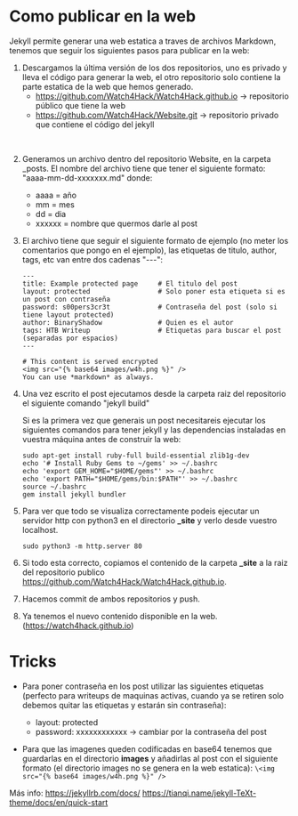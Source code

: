 # Como publicar en la web

Jekyll permite generar una web estatica a traves de archivos Markdown, tenemos que seguir los siguientes pasos para publicar en la web:

1. Descargamos la última versión de los dos repositorios, uno es privado y lleva el código para generar la web, el otro repositorio solo contiene la parte estatica de la web que hemos generado.
    * https://github.com/Watch4Hack/Watch4Hack.github.io -> repositorio público que tiene la web
    * https://github.com/Watch4Hack/Website.git -> repositorio privado que contiene el código del jekyll
<br>

2. Generamos un archivo dentro del repositorio Website, en la carpeta _posts. El nombre del archivo tiene que tener el siguiente formato: "aaaa-mm-dd-xxxxxxx.md" donde:
    * aaaa = año
    * mm = mes
    * dd = dia
    * xxxxxx = nombre que quermos darle al post

3. El archivo tiene que seguir el siguiente formato de ejemplo (no meter los comentarios que pongo en el ejemplo), las etiquetas de titulo, author, tags, etc van entre dos cadenas "---":
    ```
    ---
    title: Example protected page     # El titulo del post
    layout: protected                 # Solo poner esta etiqueta si es un post con contraseña
    password: s00pers3cr3t            # Contraseña del post (solo si tiene layout protected)
    author: BinaryShadow              # Quien es el autor
    tags: HTB Writeup                 # Etiquetas para buscar el post (separadas por espacios)
    ---
    
    # This content is served encrypted
    <img src="{% base64 images/w4h.png %}" /> 
    You can use *markdown* as always.
    ```
4. Una vez escrito el post ejecutamos desde la carpeta raiz del repositorio el siguiente comando "jekyll build"

    Si es la primera vez que generais un post necesitareis ejecutar los siguientes comandos para tener jekyll y las dependencias instaladas en vuestra máquina antes de construir la web:
    ```?
    sudo apt-get install ruby-full build-essential zlib1g-dev
    echo '# Install Ruby Gems to ~/gems' >> ~/.bashrc
    echo 'export GEM_HOME="$HOME/gems"' >> ~/.bashrc
    echo 'export PATH="$HOME/gems/bin:$PATH"' >> ~/.bashrc
    source ~/.bashrc
    gem install jekyll bundler
    ```

5. Para ver que todo se visualiza correctamente podeis ejecutar un servidor http con python3 en el directorio **_site** y verlo desde vuestro localhost.
    ```
    sudo python3 -m http.server 80
    ```

6. Si todo esta correcto, copiamos el contenido de la carpeta **_site** a la raiz del repositorio publico https://github.com/Watch4Hack/Watch4Hack.github.io.

7. Hacemos commit de ambos repositorios y push.

8. Ya tenemos el nuevo contenido disponible en la web. (https://watch4hack.github.io)

# Tricks
* Para poner contraseña en los post utilizar las siguientes etiquetas (perfecto para writeups de maquinas activas, cuando ya se retiren solo debemos quitar las etiquetas y estarán sin contraseña):
    *  layout: protected
    *  password: xxxxxxxxxxxx -> cambiar por la contraseña del post

* Para que las imagenes queden codificadas en base64 tenemos que guardarlas en el directorio **images** y añadirlas al post con el siguiente formato (el directorio images no se genera en la web estatica):
    ```\<img src="{% base64 images/w4h.png %}" />```
    
Más info: https://jekyllrb.com/docs/ https://tianqi.name/jekyll-TeXt-theme/docs/en/quick-start
